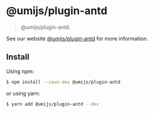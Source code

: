# @umijs/plugin-antd

> @umijs/plugin-antd.

See our website [@umijs/plugin-antd](https://umijs.org/plugins/plugin-antd) for more information.

## Install

Using npm:

```bash
$ npm install --save-dev @umijs/plugin-antd
```

or using yarn:

```bash
$ yarn add @umijs/plugin-antd --dev
```
